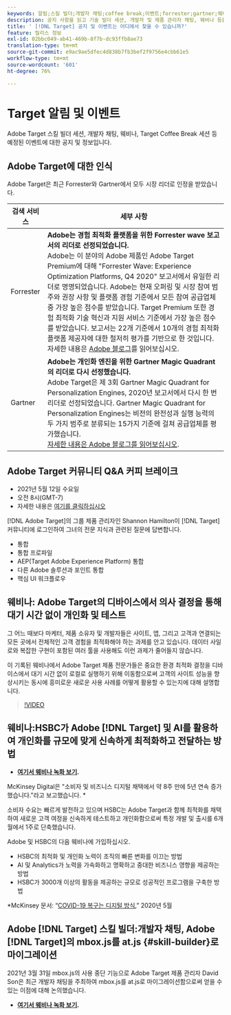 ```yaml
---
keywords: 알림;스킬 빌더;개발자 채팅;coffee break;이벤트;forrester;gartner;웨비나
description: 공지 사항을 읽고 기술 빌더 세션, 개발자 및 제품 관리자 채팅, 웨비나 등을 비롯한 Adobe [!DNL Target] 이벤트에 등록합니다.
title: ' [!DNL Target] 공지 및 이벤트는 어디에서 찾을 수 있습니까?'
feature: 릴리스 정보
exl-id: 02bbc049-ab41-469b-8f7b-dc93ffb8ae73
translation-type: tm+mt
source-git-commit: e9ac9ae5dfec4d838b7fb3bef2f9756e4cbb61e5
workflow-type: tm+mt
source-wordcount: '601'
ht-degree: 76%

---
```


# Target 알림 및 이벤트

Adobe Target 스킬 빌더 세션, 개발자 채팅, 웨비나, Target Coffee Break 세션 등 예정된 이벤트에 대한 공지 및 정보입니다.

## Adobe Target에 대한 인식

Adobe Target은 최근 Forrester와 Gartner에서 모두 시장 리더로 인정을 받았습니다.

| 검색 서비스 | 세부 사항 |
| --- | --- |
| Forrester | **Adobe는 경험 최적화 플랫폼을 위한 Forrester wave 보고서의 리더로 선정되었습니다.**<br> Adobe는 이 분야의 Adobe 제품인 Adobe Target Premium에 대해 &quot;Forrester Wave: Experience Optimization Platforms, Q4 2020&quot; 보고서에서 유일한 리더로 명명되었습니다. Adobe는 현재 오퍼링 및 시장 참여 범주와 권장 사항 및 플랫폼 경험 기준에서 모든 참여 공급업체 중 가장 높은 점수를 받았습니다. Target Premium 또한 경험 최적화 기술 혁신과 지원 서비스 기준에서 가장 높은 점수를 받았습니다. 보고서는 22개 기준에서 10개의 경험 최적화 플랫폼 제공자에 대한 철저히 평가를 기반으로 한 것입니다.<br>자세한 내용은 [Adobe 블로그](https://blog.adobe.com/en/2020/11/24/adobe-named-leader-in-forrester-wave-report-experience-optimization-platforms.html)를 읽어보십시오. |
| Gartner | **Adobe는 개인화 엔진을 위한 Gartner Magic Quadrant의 리더로 다시 선정했습니다.**<br> Adobe Target은 제 3회 Gartner Magic Quadrant for Personalization Engines, 2020년 보고서에서 다시 한 번 리더로 선정되었습니다. Gartner Magic Quadrant for Personalization Engines는 비전의 완전성과 실행 능력의 두 가지 범주로 분류되는 15가지 기준에 걸쳐 공급업체를 평가했습니다.<br>[자세한 내용은 Adobe 블로그를 읽어보십시오](https://theblog.adobe.com/adobe-again-named-leader-in-gartner-magic-quadrant-for-personalization-engines/). |

## Adobe Target 커뮤니티 Q&amp;A 커피 브레이크

* 2021년 5월 12일 수요일
* 오전 8시(GMT-7)
* 자세한 내용은 [여기를 클릭하십시오](https://experienceleaguecommunities.adobe.com/t5/adobe-target-discussions/at-community-q-amp-a-coffee-break-5-12-21-8am-pt-shannon/td-p/405341)

[!DNL Adobe Target]의 그룹 제품 관리자인 Shannon Hamilton이 [!DNL Target] 커뮤니티에 로그인하여 그녀의 전문 지식과 관련된 질문에 답변합니다.

* 통합
* 통합 프로파일
* AEP(Target Adobe Experience Platform) 통합
* 다른 Adobe 솔루션과 포인트 통합
* 핵심 UI 워크플로우

## 웨비나: Adobe Target의 디바이스에서 의사 결정을 통해 대기 시간 없이 개인화 및 테스트

그 어느 때보다 마케터, 제품 소유자 및 개발자들은 사이트, 앱, 그리고 고객과 연결되는 모든 곳에서 전체적인 고객 경험을 최적화해야 하는 과제를 안고 있습니다. 데이터 사일로와 복잡한 구현이 포함된 여러 툴을 사용해도 이런 과제가 줄어들지 않습니다.

이 기록된 웨비나에서 Adobe Target 제품 전문가들은 중요한 환경 최적화 결정을 디바이스에서 대기 시간 없이 로컬로 실행하기 위해 이동함으로써 고객의 사이트 성능을 향상시키는 동시에 흥미로운 새로운 사용 사례를 어떻게 활용할 수 있는지에 대해 설명합니다.

>[!VIDEO](https://video.tv.adobe.com/v/328148)

## 웨비나:HSBC가 Adobe [!DNL Target] 및 AI를 활용하여 개인화를 규모에 맞게 신속하게 최적화하고 전달하는 방법

* **[여기서 웨비나 녹화 보기](https://seminars.adobeconnect.com/ps4ozlg7qfdy/?proto=true).**

McKinsey Digital은 &quot;소비자 및 비즈니스 디지털 채택에서 약 8주 만에 5년 연속 증가했습니다.&quot;라고 보고했습니다. *

소비자 수요는 빠르게 발전하고 있으며 HSBC는 Adobe Target과 함께 최적화를 채택하여 새로운 고객 여정을 신속하게 테스트하고 개인화함으로써 특정 개발 및 출시를 6개월에서 1주로 단축했습니다.

Adobe 및 HSBC의 다음 웨비나에 가입하십시오.

* HSBC의 최적화 및 개인화 노력이 조직의 빠른 변화를 이끄는 방법
* AI 및 Analytics가 노력을 가속화하고 명확하고 중대한 비즈니스 영향을 제공하는 방법
* HSBC가 3000개 이상의 활동을 제공하는 규모로 성공적인 프로그램을 구축한 방법

*McKinsey 문서: “[COVID-19 복구는 디지털 방식](https://www.mckinsey.com/business-functions/mckinsey-digital/our-insights/the-covid-19-recovery-will-be-digital-a-plan-for-the-first-90-days#),” 2020년 5월

## Adobe [!DNL Target] 스킬 빌더:개발자 채팅, Adobe [!DNL Target]의 mbox.js를 at.js {#skill-builder}로 마이그레이션

2021년 3월 31일 mbox.js의 사용 중단 기능으로 Adobe Target 제품 관리자 David Son은 최근 개발자 채팅을 주최하여 mbox.js를 at.js로 마이그레이션함으로써 얻을 수 있는 이점에 대해 논의했습니다.

* **[여기서 웨비나 녹화 보기](https://seminars.adobeconnect.com/ptdo6mfo6qn6/?proto=true).**

